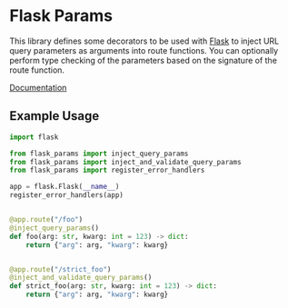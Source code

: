 # Flask Params

This library defines some decorators to be used with [Flask](https://flask.palletsprojects.com/) to inject URL query parameters as arguments into route functions. You can optionally perform type checking of the parameters based on the signature of the route function.

[Documentation](http://flask-params-docs.s3-website-ap-southeast-2.amazonaws.com/)

## Example Usage

```python
import flask

from flask_params import inject_query_params
from flask_params import inject_and_validate_query_params
from flask_params import register_error_handlers

app = flask.Flask(__name__)
register_error_handlers(app)


@app.route("/foo")
@inject_query_params()
def foo(arg: str, kwarg: int = 123) -> dict:
    return {"arg": arg, "kwarg": kwarg}


@app.route("/strict_foo")
@inject_and_validate_query_params()
def strict_foo(arg: str, kwarg: int = 123) -> dict:
    return {"arg": arg, "kwarg": kwarg}
```

